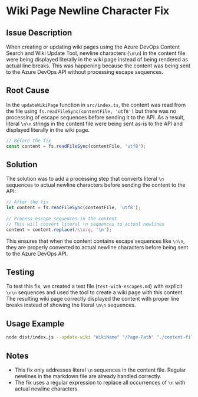 # Wiki Page Newline Character Fix

## Issue Description

When creating or updating wiki pages using the Azure DevOps Content Search and Wiki Update Tool, newline characters (`\n\n`) in the content file were being displayed literally in the wiki page instead of being rendered as actual line breaks. This was happening because the content was being sent to the Azure DevOps API without processing escape sequences.

## Root Cause

In the `updateWikiPage` function in `src/index.ts`, the content was read from the file using `fs.readFileSync(contentFile, 'utf8')` but there was no processing of escape sequences before sending it to the API. As a result, literal `\n\n` strings in the content file were being sent as-is to the API and displayed literally in the wiki page.

```typescript
// Before the fix
const content = fs.readFileSync(contentFile, 'utf8');
```

## Solution

The solution was to add a processing step that converts literal `\n` sequences to actual newline characters before sending the content to the API:

```typescript
// After the fix
let content = fs.readFileSync(contentFile, 'utf8');
    
// Process escape sequences in the content
// This will convert literal \n sequences to actual newlines
content = content.replace(/\\n/g, '\n');
```

This ensures that when the content contains escape sequences like `\n\n`, they are properly converted to actual newline characters before being sent to the Azure DevOps API.

## Testing

To test this fix, we created a test file (`test-with-escapes.md`) with explicit `\n\n` sequences and used the tool to create a wiki page with this content. The resulting wiki page correctly displayed the content with proper line breaks instead of showing the literal `\n\n` sequences.

## Usage Example

```bash
node dist/index.js --update-wiki "WikiName" "/Page-Path" "./content-file.md"
```

## Notes

- This fix only addresses literal `\n` sequences in the content file. Regular newlines in the markdown file are already handled correctly.
- The fix uses a regular expression to replace all occurrences of `\n` with actual newline characters.